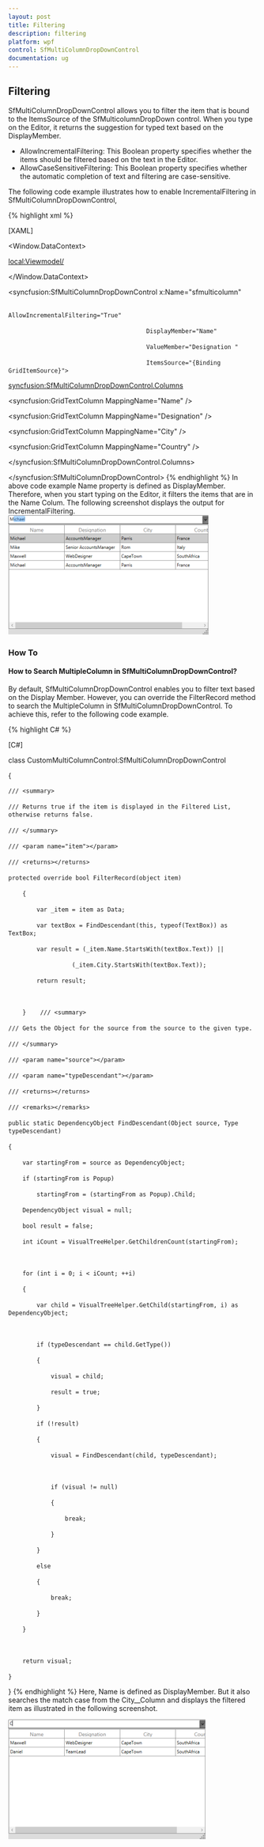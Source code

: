 ```yaml
---
layout: post
title: Filtering
description: filtering
platform: wpf
control: SfMultiColumnDropDownControl
documentation: ug
---
```


## Filtering

SfMultiColumnDropDownControl allows you to filter the item that is bound to the ItemsSource of the SfMulticolumnDropDown control. When you type on the Editor, it returns the suggestion for typed text based on the DisplayMember. 

* AllowIncrementalFiltering: This Boolean property specifies whether the items should be filtered based on the text in the Editor. 
* AllowCaseSensitiveFiltering: This Boolean property specifies whether the automatic completion of text and filtering are case-sensitive. 

The following code example illustrates how to enable IncrementalFiltering in SfMultiColumnDropDownControl,


{% highlight xml %}


[XAML]



<Window.DataContext>

  <local:Viewmodel/>

</Window.DataContext>





<syncfusion:SfMultiColumnDropDownControl x:Name="sfmulticolumn"

                                           AllowIncrementalFiltering="True"

                                           DisplayMember="Name" 

                                           ValueMember="Designation "                                                     

                                           ItemsSource="{Binding GridItemSource}">



<syncfusion:SfMultiColumnDropDownControl.Columns>

<syncfusion:GridTextColumn MappingName="Name" />

<syncfusion:GridTextColumn MappingName="Designation" />

<syncfusion:GridTextColumn MappingName="City" />

<syncfusion:GridTextColumn MappingName="Country" />

</syncfusion:SfMultiColumnDropDownControl.Columns>



</syncfusion:SfMultiColumnDropDownControl>
{% endhighlight %}
In above code example Name property is defined as DisplayMember. Therefore, when you start typing on the Editor, it filters the items that are in the Name Colum. The following screenshot displays the output for IncrementalFiltering.
![](Features_images/Features_img9.png)



### How To

#### How to Search MultipleColumn in SfMultiColumnDropDownControl?

By default, SfMultiColumnDropDownControl enables you to filter text based on the Display Member. However, you can override the FilterRecord method to search the MultipleColumn in SfMultiColumnDropDownControl. To achieve this, refer to the following code example.

{% highlight C# %}

[C#]



class CustomMultiColumnControl:SfMultiColumnDropDownControl

{

    /// <summary>

    /// Returns true if the item is displayed in the Filtered List, otherwise returns false.

    /// </summary>

    /// <param name="item"></param>

    /// <returns></returns>

    protected override bool FilterRecord(object item)

        {

            var _item = item as Data;

            var textBox = FindDescendant(this, typeof(TextBox)) as TextBox;

            var result = (_item.Name.StartsWith(textBox.Text)) ||

                      (_item.City.StartsWith(textBox.Text));

            return result;



        }    /// <summary>

    /// Gets the Object for the source from the source to the given type.

    /// </summary>

    /// <param name="source"></param>

    /// <param name="typeDescendant"></param>

    /// <returns></returns>

    /// <remarks></remarks>

    public static DependencyObject FindDescendant(Object source, Type typeDescendant)

    {

        var startingFrom = source as DependencyObject;

        if (startingFrom is Popup)

            startingFrom = (startingFrom as Popup).Child;

        DependencyObject visual = null;

        bool result = false;

        int iCount = VisualTreeHelper.GetChildrenCount(startingFrom);



        for (int i = 0; i < iCount; ++i)

        {

            var child = VisualTreeHelper.GetChild(startingFrom, i) as DependencyObject;



            if (typeDescendant == child.GetType())

            {

                visual = child;

                result = true;

            }

            if (!result)

            {

                visual = FindDescendant(child, typeDescendant);



                if (visual != null)

                {

                    break;

                }

            }

            else

            {

                break;

            }

        }



        return visual;

    }

}
{% endhighlight %}
Here, Name is defined as DisplayMember. But it also searches the match case from the City__Column and displays the filtered item as illustrated in the following screenshot.

![](Features_images/Features_img10.png)



